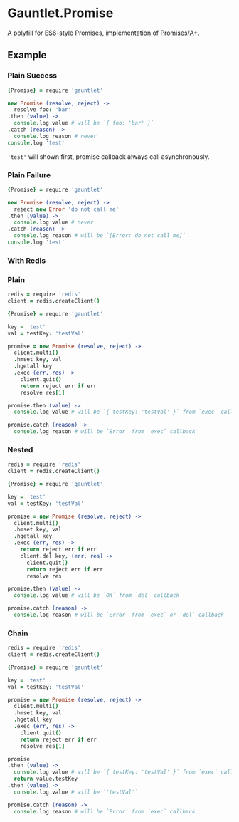 # Gauntlet.Promise

A polyfill for ES6-style Promises, implementation of [Promises/A+](http://promises-aplus.github.io/promises-spec/).

## Example

### Plain Success

```coffee
{Promise} = require 'gauntlet'

new Promise (resolve, reject) ->
  resolve foo: 'bar'
.then (value) ->
  console.log value # will be `{ foo: 'bar' }`
.catch (reason) ->
  console.log reason # never
console.log 'test'
```

`'test'` will shown first, promise callback always call asynchronously.

### Plain Failure

```coffee
{Promise} = require 'gauntlet'

new Promise (resolve, reject) ->
  reject new Error 'do not call me'
.then (value) ->
  console.log value # never
.catch (reason) ->
  console.log reason # will be `[Error: do not call me]`
console.log 'test'
```

### With Redis

### Plain

```coffee
redis = require 'redis'
client = redis.createClient()

{Promise} = require 'gauntlet'

key = 'test'
val = testKey: 'testVal'

promise = new Promise (resolve, reject) ->
  client.multi()
  .hmset key, val
  .hgetall key
  .exec (err, res) ->
    client.quit()
    return reject err if err
    resolve res[1]

promise.then (value) ->
  console.log value # will be `{ testKey: 'testVal' }` from `exec` callback

promise.catch (reason) ->
  console.log reason # will be `Error` from `exec` callback
```

### Nested

```coffee
redis = require 'redis'
client = redis.createClient()

{Promise} = require 'gauntlet'

key = 'test'
val = testKey: 'testVal'

promise = new Promise (resolve, reject) ->
  client.multi()
  .hmset key, val
  .hgetall key
  .exec (err, res) ->
    return reject err if err
    client.del key, (err, res) ->
      client.quit()
      return reject err if err
      resolve res

promise.then (value) ->
  console.log value # will be `OK` from `del` callback

promise.catch (reason) ->
  console.log reason # will be `Error` from `exec` or `del` callback
```

### Chain


```coffee
redis = require 'redis'
client = redis.createClient()

{Promise} = require 'gauntlet'

key = 'test'
val = testKey: 'testVal'

promise = new Promise (resolve, reject) ->
  client.multi()
  .hmset key, val
  .hgetall key
  .exec (err, res) ->
    client.quit()
    return reject err if err
    resolve res[1]

promise
.then (value) ->
  console.log value # will be `{ testKey: 'testVal' }` from `exec` callback
  return value.testKey
.then (value) ->
  console.log value # wiil be `'testVal'`

promise.catch (reason) ->
  console.log reason # will be `Error` from `exec` callback
```
